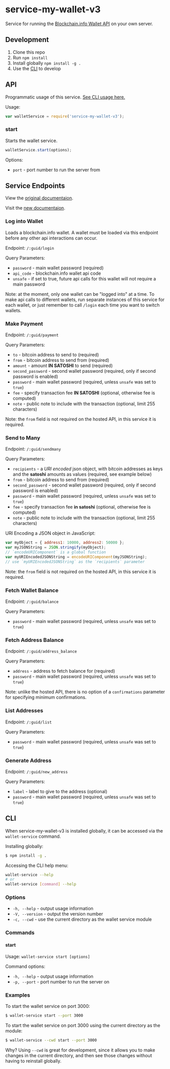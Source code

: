 
# service-my-wallet-v3

Service for running the [Blockchain.info Wallet API](https://blockchain.info/api/blockchain_wallet_api) on your own server.

## Development

  1. Clone this repo
  2. Run `npm install`
  3. Install globally `npm install -g .`
  4. Use the [CLI](#cli) to develop

## API

Programmatic usage of this service. [See CLI usage here.](#cli)

Usage:

```js
var walletService = require('service-my-wallet-v3');
```

### start

Starts the wallet service.

```js
walletService.start(options);
```

Options:

  * `port` - port number to run the server from

## Service Endpoints

View the [original documentaion](https://blockchain.info/api/blockchain_wallet_api).

Visit the [new documentaion](https://docs.blockchain.com).

### Log into Wallet

Loads a blockchain.info wallet. A wallet must be loaded via this endpoint before any other api interactions can occur.

Endpoint: `/:guid/login`

Query Parameters:

  * `password` - main wallet password (required)
  * `api_code` - blockchain.info wallet api code
  * `unsafe` - if set to true, future api calls for this wallet will not require a main password

Note: at the moment, only one wallet can be "logged into" at a time. To make api calls to different wallets, run separate instances of this service for each wallet, or just remember to call `/login` each time you want to switch wallets.

### Make Payment

Endpoint: `/:guid/payment`

Query Parameters:

  * `to` - bitcoin address to send to (required)
  * `from` - bitcoin address to send from (required)
  * `amount` - amount **IN SATOSHI** to send (required)
  * `second_password` - second wallet password (required, only if second password is enabled)
  * `password` - main wallet password (required, unless `unsafe` was set to `true`)
  * `fee` - specify transaction fee **IN SATOSHI** (optional, otherwise fee is computed)
  * `note` - public note to include with the transaction (optional, limit 255 characters)

Note: the `from` field is not required on the hosted API, in this service it is required.

### Send to Many

Endpoint: `/:guid/sendmany`

Query Parameters:

  * `recipients` - a *URI encoded* json object, with bitcoin addresses as keys and the **satoshi** amounts as values (required, see example below)
  * `from` - bitcoin address to send from (required)
  * `second_password` - second wallet password (required, only if second password is enabled)
  * `password` - main wallet password (required, unless `unsafe` was set to `true`)
  * `fee` - specify transaction fee **in satoshi** (optional, otherwise fee is computed)
  * `note` - public note to include with the transaction (optional, limit 255 characters)

URI Encoding a JSON object in JavaScript:

```js
var myObject = { address1: 10000, address2: 50000 };
var myJSONString = JSON.stringify(myObject);
// `encodeURIComponent` is a global function
var myURIEncodedJSONString = encodeURIComponent(myJSONString);
// use `myURIEncodedJSONString` as the `recipients` parameter
```

Note: the `from` field is not required on the hosted API, in this service it is required.

### Fetch Wallet Balance

Endpoint: `/:guid/balance`

Query Parameters:

  * `password` - main wallet password (required, unless `unsafe` was set to `true`)

### Fetch Address Balance

Endpoint: `/:guid/address_balance`

Query Parameters:

  * `address` - address to fetch balance for (required)
  * `password` - main wallet password (required, unless `unsafe` was set to `true`)

Note: unlike the hosted API, there is no option of a `confirmations` parameter for specifying minimum confirmations.

### List Addresses

Endpoint: `/:guid/list`

Query Parameters:

  * `password` - main wallet password (required, unless `unsafe` was set to `true`)

### Generate Address

Endpoint: `/:guid/new_address`

Query Parameters:

  * `label` - label to give to the address (optional)
  * `password` - main wallet password (required, unless `unsafe` was set to `true`)

## CLI

When service-my-wallet-v3 is installed globally, it can be accessed via the `wallet-service` command.

Installing globally:

```sh
$ npm install -g .
```

Accessing the CLI help menu:

```sh
wallet-service --help
# or
wallet-service [command] --help
```

### Options

  * `-h, --help` - output usage information
  * `-V, --version` - output the version number
  * `-c, --cwd` - use the current directory as the wallet service module

### Commands

#### start

Usage: `wallet-service start [options]`

Command options:

  * `-h, --help` - output usage information
  * `-p, --port` - port number to run the server on

### Examples

To start the wallet service on port 3000:

```sh
$ wallet-service start --port 3000
```

To start the wallet service on port 3000 using the current directory as the module:

```sh
$ wallet-service --cwd start --port 3000
```

Why? Using `--cwd` is great for development, since it allows you to make changes in the current directory, and then see those changes without having to reinstall globally.
